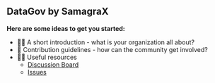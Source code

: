 ## DataGov by SamagraX

**Here are some ideas to get you started:**

- 🙋‍♀️ A short introduction - what is your organization all about?
- 🌈 Contribution guidelines - how can the community get involved?
- 👩‍💻 Useful resources
  - [Discussion Board](https://github.com/orgs/DataGov-SamagraX/discussions)
  - [Issues](https://github.com/DataGov-SamagraX/.github/issues)
